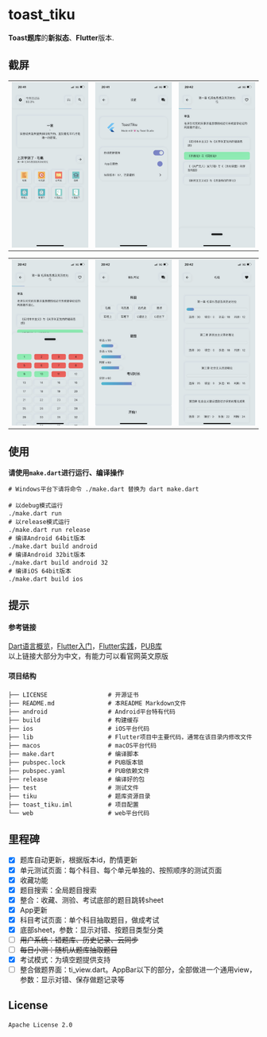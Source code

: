 # toast_tiku

**Toast题库**的**新拟态**、**Flutter**版本.
## 截屏
<table>
  <tr>
    <td>
	    <img width="200px" src="https://raw.githubusercontent.com/CustedNG/toast_tiku_neumorphic_flutter/main/screenshots/IMG_3211.PNG">
    </td>
    <td>
	    <img width="200px" src="https://raw.githubusercontent.com/CustedNG/toast_tiku_neumorphic_flutter/main/screenshots/IMG_3212.PNG">
    </td>
    <td>
	    <img width="200px" src="https://raw.githubusercontent.com/CustedNG/toast_tiku_neumorphic_flutter/main/screenshots/IMG_3213.PNG">
    </td>
    </td>
  </tr>
</table>

<table>
  <tr>
    <td>
	    <img width="200px" src="https://raw.githubusercontent.com/CustedNG/toast_tiku_neumorphic_flutter/main/screenshots/IMG_3214.PNG">
    </td>
    <td>
	    <img width="200px" src="https://raw.githubusercontent.com/CustedNG/toast_tiku_neumorphic_flutter/main/screenshots/IMG_3215.PNG">
    <td>
	    <img width="200px" src="https://raw.githubusercontent.com/CustedNG/toast_tiku_neumorphic_flutter/main/screenshots/IMG_3216.PNG">
    </td>
  </tr>
</table>

## 使用
**请使用`make.dart`进行运行、编译操作**
```shell
# Windows平台下请将命令 ./make.dart 替换为 dart make.dart

# 以debug模式运行
./make.dart run
# 以release模式运行
./make.dart run release
# 编译Android 64bit版本
./make.dart build android
# 编译Android 32bit版本
./make.dart build android 32
# 编译iOS 64bit版本
./make.dart build ios
```

## 提示

#### 参考链接
[Dart语言概览](https://dart.cn/samples)，[Flutter入门](https://flutterchina.club/get-started/install/)，[Flutter实践](https://book.flutterchina.club)，[PUB库](https://pub.dev)  
以上链接大部分为中文，有能力可以看官网英文原版

#### 项目结构
```shell
├── LICENSE                 # 开源证书
├── README.md               # 本README Markdown文件
├── android                 # Android平台特有代码
├── build                   # 构建缓存
├── ios                     # iOS平台代码
├── lib                     # Flutter项目中主要代码，通常在该目录内修改文件
├── macos                   # macOS平台代码
├── make.dart               # 编译脚本
├── pubspec.lock            # PUB版本锁
├── pubspec.yaml            # PUB依赖文件
├── release                 # 编译好的包
├── test                    # 测试文件
├── tiku                    # 题库资源目录
├── toast_tiku.iml          # 项目配置
└── web                     # web平台代码
```

#### 

## 里程碑
- [x] 题库自动更新，根据版本id，酌情更新
- [x] 单元测试页面：每个科目、每个单元单独的、按照顺序的测试页面
- [x] 收藏功能
- [x] 题目搜索：全局题目搜索
- [x] 整合：收藏、测验、考试底部的题目跳转sheet
- [x] App更新
- [x] 科目考试页面：单个科目抽取题目，做成考试
- [x] 底部sheet，参数：显示对错、按题目类型分类
- [ ] ~~用户系统：错题库、历史记录、云同步~~
- [ ] ~~每日小测：随机从题库抽取题目~~
- [x] 考试模式：为填空题提供支持
- [ ] 整合做题界面：ti_view.dart。AppBar以下的部分，全部做进一个通用view，参数：显示对错、保存做题记录等

## License
`Apache License 2.0`
